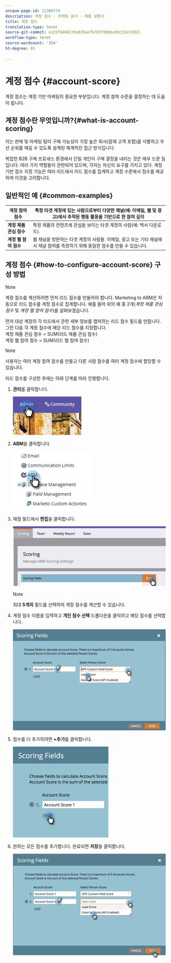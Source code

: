 ```yaml
---
unique-page-id: 11380774
description: 계정 점수 - 마케팅 문서 - 제품 설명서
title: 계정 점수
translation-type: tm+mt
source-git-commit: e125f8469239a026aefb703fdb6ba99c32e33565
workflow-type: tm+mt
source-wordcount: '354'
ht-degree: 0%

---
```



# 계정 점수 {#account-score}

계정 점수는 계정 기반 마케팅의 중요한 부분입니다. 계정 참여 수준을 결정하는 데 도움이 됩니다.

## 계정 점수란 무엇입니까?{#what-is-account-scoring}

이는 판매 및 마케팅 팀이 구매 가능성이 가장 높은 회사(잠재 고객 포함)를 식별하고 우선 순위를 매길 수 있도록 설계된 체계적인 접근 방식입니다.

복잡한 B2B 구매 프로세스 환경에서 단일 개인이 구매 결정을 내리는 것은 매우 드문 일입니다. 여러 가지 역할들이 관련되어 있으며, 각자는 자신의 요구를 가지고 있다. 계정 기반 점수 지정 기능은 여러 리드에서 리드 점수를 집계하고 계정 수준에서 점수를 제공하여 이것을 고려합니다.

## 일반적인 예 {#common-examples}

| **계정 참여 점수** | 특정 타겟 계정에 있는 사람으로부터 다양한 채널(예: 이메일, 웹 및 광고)에서 추적된 행동 활동을 기반으로 한 참여 깊이 |
|---|---|
| **계정 제품 관심 점수** | 특정 제품의 컨텐츠에 관심을 보이는 타겟 계정의 사람(예: 백서 다운로드). |
| **계정 웹 참여 점수** | 웹 채널을 방문하는 타겟 계정의 사람들. 이메일, 광고 또는 기타 채널에서 채널 참여를 측정하기 위해 동일한 점수를 만들 수 있습니다. |

## 계정 점수 {#how-to-configure-account-score} 구성 방법

>[!NOTE]
>
>계정 점수를 계산하려면 먼저 리드 점수를 만들어야 합니다. Marketing to ABM은 자동으로 리드 점수를 계정 점수로 집계합니다. 예를 들어 위의 예 중 2개(_계정 제품 관심 점수_ 및 _계정 웹 참여 점수_)를 살펴보겠습니다.
>
>먼저 대상 계정의 각 리드에서 관련 세부 정보를 캡처하는 리드 점수 필드를 만듭니다.\
>그런 다음 각 계정 점수에 해당 리드 점수를 지정합니다.\
>계정 제품 관심 점수 = SUM(리드 제품 관심 점수)\
>계정 웹 참여 점수 = SUM(리드 웹 참여 점수)

>[!NOTE]
>
>사용자는 여러 계정 참여 점수를 만들고 다른 사람 점수를 여러 계정 점수에 할당할 수 있습니다.

리드 점수를 구성한 후에는 아래 단계를 따라 진행합니다.

1. **관리**&#x200B;를 클릭합니다.

   ![](assets/one-1.png)

1. **ABM**&#x200B;을 클릭합니다.

   ![](assets/two-1.png)

1. 채점 필드에서 **편집**&#x200B;을 클릭합니다.

   ![](assets/three-1.png)

   >[!NOTE]
   >
   >최대 **5개의** 필드를 선택하여 계정 점수를 계산할 수 있습니다.

1. 계정 점수 이름을 입력하고 **개인 점수 선택** 드롭다운을 클릭하고 해당 점수를 선택합니다.

   ![](assets/four.png)

1. 점수를 더 추가하려면 **+추가**&#x200B;를 클릭합니다.

   ![](assets/five.png)

1. 원하는 모든 점수를 추가합니다. 완료되면 **저장**&#x200B;을 클릭합니다.

   ![](assets/six.png)

